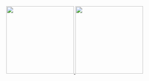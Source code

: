 <div>
  <a href="https://github.com/Plekest">
  <img height="180em" src="https://github-readme-stats.app/api?username=Plekest&show_icons=true&theme=dracula&include_allcommits=true&count_private=true"/>
  <img height="180em" src="https://github-readme-stats.app/api/top-langs/?username=Plekest&layout=compact&langs_count=16&theme=dracula"/>
</div>
